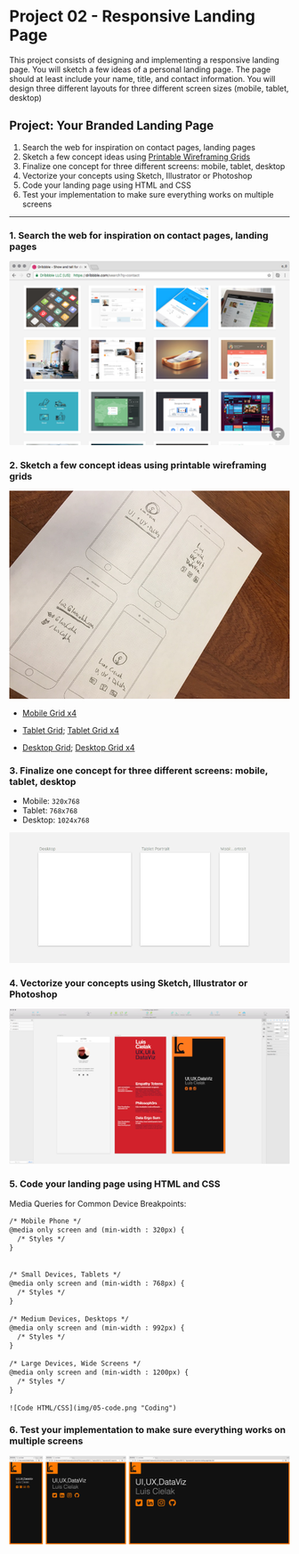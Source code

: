 # Project 02 - Responsive Landing Page

This project consists of designing and implementing a responsive landing page. You will sketch a few ideas of a personal landing page. The page should at least include your name, title, and contact information. You will design three different layouts for three different screen sizes (mobile, tablet, desktop)


## Project: Your Branded Landing Page

1. Search the web for inspiration on contact pages, landing pages
2. Sketch a few concept ideas using [Printable Wireframing Grids](http://sneakpeekit.com/) 
3. Finalize one concept for three different screens: mobile, tablet, desktop
4. Vectorize your concepts using Sketch, Illustrator or Photoshop
5. Code your landing page using HTML and CSS
6. Test your implementation to make sure everything works on multiple screens


- - -


### 1. Search the web for inspiration on contact pages, landing pages

![Dribbble](img/01-inspiration.png "Contact Pages")

### 2. Sketch a few concept ideas using printable wireframing grids

![Sketches](img/02-sketch.jpg)

* [Mobile Grid x4](printable-grids/sneakpeekit-4-mobiles-grid.pdf)

* [Tablet Grid](printable-grids/sneakpeekit-tablet-grid.pdf); [Tablet Grid x4](printable-grids/sneakpeekit-4-tablets-grid.pdf)

* [Desktop Grid](printable-grids/sneakpeekit-browser-grid.pdf); [Desktop Grid x4](printable-grids/sneakpeekit-4-browsers-grid.pdf)


### 3. Finalize one concept for three different screens: mobile, tablet, desktop

* Mobile: `320x768`
* Tablet: `768x768`
* Desktop: `1024x768` 

![Responsive Artboards](img/03-artboards.png "Responsive Artboards")


### 4. Vectorize your concepts using Sketch, Illustrator or Photoshop

![Vectors](img/04-vectors.png "Concepts")


### 5. Code your landing page using HTML and CSS

Media Queries for Common Device Breakpoints:

```
/* Mobile Phone */ 
@media only screen and (min-width : 320px) {
  /* Styles */ 
}


/* Small Devices, Tablets */
@media only screen and (min-width : 768px) {
  /* Styles */ 
}

/* Medium Devices, Desktops */
@media only screen and (min-width : 992px) {
  /* Styles */ 
}

/* Large Devices, Wide Screens */
@media only screen and (min-width : 1200px) {
  /* Styles */ 
}

![Code HTML/CSS](img/05-code.png "Coding")

```

### 6. Test your implementation to make sure everything works on multiple screens

![Final](img/06-final.png "Final")


